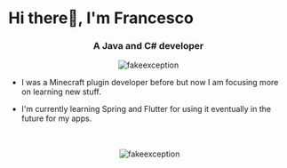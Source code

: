 <h1 align="cemter">Hi there👋, I'm Francesco</h1>
<h3 align="center">A Java and C# developer</h3>

<p align="center"> <img src="https://komarev.com/ghpvc/?username=fakeexception&label=Views&color=fb8c00&style=flat-square" alt="fakeexception" />

- I was a Minecraft plugin developer before but now I am focusing more on learning new stuff.

- I'm currently learning Spring and Flutter for using it eventually in the future for my apps.

<br><p align="center">&nbsp;<img align="center" src="https://github-readme-stats-git-masterrstaa-rickstaa.vercel.app/api?username=FakeException&&show_icons=true&theme=dark" alt="fakeexception"/></p>


